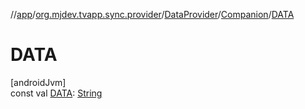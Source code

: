//[app](../../../../index.md)/[org.mjdev.tvapp.sync.provider](../../index.md)/[DataProvider](../index.md)/[Companion](index.md)/[DATA](-d-a-t-a.md)

# DATA

[androidJvm]\
const val [DATA](-d-a-t-a.md): [String](https://kotlinlang.org/api/latest/jvm/stdlib/kotlin/-string/index.html)
